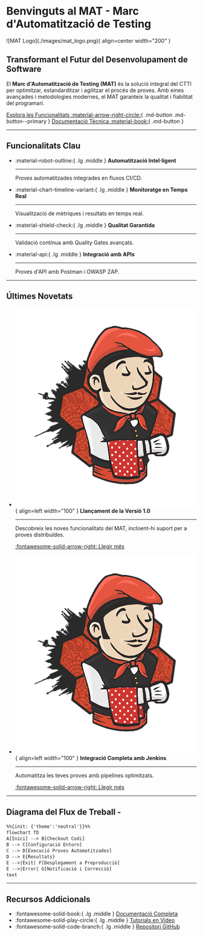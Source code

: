# Benvinguts al MAT - Marc d'Automatització de Testing

<div class="hero" markdown>
![MAT Logo](./images/mat_logo.png){ align=center width="200" }

## Transformant el Futur del Desenvolupament de Software

El **Marc d'Automatització de Testing (MAT)** és la solució integral del CTTI per optimitzar, estandarditzar i agilitzar el procés de proves. Amb eines avançades i metodologies modernes, el MAT garanteix la qualitat i fiabilitat del programari.

[Explora les Funcionalitats :material-arrow-right-circle:](./features/overview.md){ .md-button .md-button--primary }
[Documentació Tècnica :material-book:](./docs/index.md){ .md-button }
</div>

---

## Funcionalitats Clau

<div class="grid cards" markdown>

-   :material-robot-outline:{ .lg .middle } __Automatització Intel·ligent__
    
    ---
    
    Proves automatitzades integrades en fluxos CI/CD.

-   :material-chart-timeline-variant:{ .lg .middle } __Monitoratge en Temps Real__
    
    ---
    
    Visualització de mètriques i resultats en temps real.

-   :material-shield-check:{ .lg .middle } __Qualitat Garantida__
    
    ---
    
    Validació contínua amb Quality Gates avançats.

-   :material-api:{ .lg .middle } __Integració amb APIs__
    
    ---
    
    Proves d'API amb Postman i OWASP ZAP.

</div>

---

## Últimes Novetats

<div class="grid cards" markdown>

-   ![Actualització 1.0](./images/jenkins-pipeline.png){ align=left width="100" }
    **Llançament de la Versió 1.0**
    
    ---
    
    Descobreix les noves funcionalitats del MAT, incloent-hi suport per a proves distribuïdes.
    
    [:fontawesome-solid-arrow-right: Llegir més](../news/version1.md)

-   ![Integració amb Jenkins](./images/jenkins-pipeline.png){ align=left width="100" }
    **Integració Completa amb Jenkins**
    
    ---
    
    Automatitza les teves proves amb pipelines optimitzats.
    
    [:fontawesome-solid-arrow-right: Llegir més](../news/jenkins.md)

</div>

---

## Diagrama del Flux de Treball -

```mermaid
%%{init: {'theme':'neutral'}}%%
flowchart TD
A[Inici] --> B[Checkout Codi]
B --> C[Configuració Entorn]
C --> D[Execució Proves Automatitzades]
D --> E{Resultats}
E -->|Èxit| F[Desplegament a Preproducció]
E -->|Error| G[Notificació i Correcció]
text
```

---

## Recursos Addicionals

<div class="grid cards" markdown>

-   :fontawesome-solid-book:{ .lg .middle } [Documentació Completa](../docs/index.md)
-   :fontawesome-solid-play-circle:{ .lg .middle } [Tutorials en Vídeo](../tutorials/index.md)
-   :fontawesome-solid-code-branch:{ .lg .middle } [Repositori GitHub](https://github.com/ctti-dev/mat)

</div>
